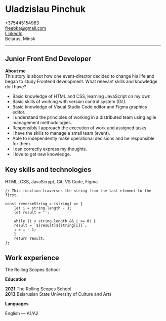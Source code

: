 # Uladzislau Pinchuk

[+375445154983](tel:+375445154983)  
freebka@gmail.com  
[LinkedIn](https://www.linkedin.com/in/uladzislau-pinchuk-1808061b5/)  
Belarus, Minsk

---

## Junior Front End Developer

**About me**  
This story is about how one event-director decided to change his life and began to study Frontend development.
What relevant skills and knowledge do I have?

- Basic knowledge of HTML and CSS, learning JavaScript on my own.
- Basic skills of working with version control system (Git).
- Basic knowledge of Visual Studio Code editor and Figma graphics editor.
- I understand the principles of working in a distributed team using agile management methodologies.
- Responsibly I approach the execution of work and assigned tasks.
- I have the skills to manage a small team (event).
- Able to independently make operational decisions and be responsible for them.
- I can correctly express my thoughts.
- I love to get new knowledge.

## Key skills and technologies

HTML, CSS, JavaScrypt, Git, VS Code, Figma

```
// This function traverses the string from the last element to the first.

const reverseString = (string) => {
    let i = string.length - 1;
    let result = '';

    while (i < string.length && i >= 0) {
    result = `${result}${string[i]}`;
    i = i - 1;
    }
    return result;
};
```

## Work experience

The Rolling Scopes School

**Education**

**2021** The Rolling Scopes School  
**2013** Belarusian State University of Culture and Arts

**Languages**

English — A1/A2

